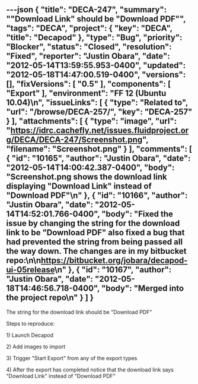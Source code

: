 ---json
{
  "title": "DECA-247",
  "summary": "\"Download Link\" should be \"Download PDF\"",
  "tags": "DECA",
  "project": {
    "key": "DECA",
    "title": "Decapod"
  },
  "type": "Bug",
  "priority": "Blocker",
  "status": "Closed",
  "resolution": "Fixed",
  "reporter": "Justin Obara",
  "date": "2012-05-14T13:59:55.953-0400",
  "updated": "2012-05-18T14:47:00.519-0400",
  "versions": [],
  "fixVersions": [
    "0.5"
  ],
  "components": [
    "Export"
  ],
  "environment": "FF 12 (Ubuntu 10.04)\n",
  "issueLinks": [
    {
      "type": "Related to",
      "url": "/browse/DECA-257/",
      "key": "DECA-257"
    }
  ],
  "attachments": [
    {
      "type": "image",
      "url": "https://idrc.cachefly.net/issues.fluidproject.org/DECA/DECA-247/Screenshot.png",
      "filename": "Screenshot.png"
    }
  ],
  "comments": [
    {
      "id": "10165",
      "author": "Justin Obara",
      "date": "2012-05-14T14:00:42.387-0400",
      "body": "Screenshot.png shows the download link displaying \"Download Link\" instead of \"Download PDF\"\n"
    },
    {
      "id": "10166",
      "author": "Justin Obara",
      "date": "2012-05-14T14:52:01.766-0400",
      "body": "Fixed the issue by changing the string for the download link to be \"Download PDF\" also fixed a bug that had prevented the string from being passed all the way down. The changes are in my bitbucket repo:\n\n<https://bitbucket.org/jobara/decapod-ui-05release>\n"
    },
    {
      "id": "10167",
      "author": "Justin Obara",
      "date": "2012-05-18T14:46:56.718-0400",
      "body": "Merged into the project repo\n"
    }
  ]
}
---
The string for the download link should be "Download PDF"

Steps to reproduce:

1\) Launch Decapod

2\) Add images to import

3\) Trigger "Start Export" from any of the export types

4\) After the export has completed notice that the download link says "Download Link" instead of "Download PDF"

        